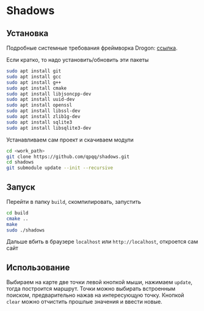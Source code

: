 # Shadows

## Установка

Подробные системные требования фреймворка Drogon:
[ссылка](https://github.com/drogonframework/drogon/wiki/ENG-02-Installation).

Если кратко, то надо установить/обновить эти пакеты

```bash
sudo apt install git
sudo apt install gcc
sudo apt install g++
sudo apt install cmake
sudo apt install libjsoncpp-dev
sudo apt install uuid-dev
sudo apt install openssl
sudo apt install libssl-dev
sudo apt install zlib1g-dev
sudo apt install sqlite3
sudo apt install libsqlite3-dev
```

Устанавливаем сам проект и скачиваем модули

```bash
cd <work_path>
git clone https://github.com/qpqq/shadows.git
cd shadows
git submodule update --init --recursive
```

## Запуск

Перейти в папку `build`, скомпилировать, запустить

```bash
cd build
cmake ..
make
sudo ./shadows
```

Дальше вбить в браузере `localhost` или `http://localhost`, откроется сам сайт

## Использование

Выбираем на карте две точки левой кнопкой мыши, нажимаем `update`, тогда построится маршрут.
Точки можно выбирать встроенным поиском, предварительно нажав на интересующую точку.
Кнопкой `clear` можно отчистить прошлые значения и ввести новые.
